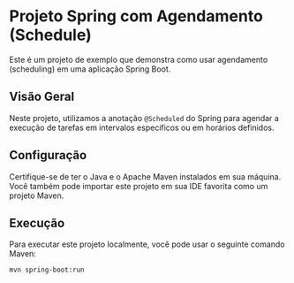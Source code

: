 # Projeto Spring com Agendamento (Schedule)

Este é um projeto de exemplo que demonstra como usar agendamento (scheduling) em uma aplicação Spring Boot.

## Visão Geral

Neste projeto, utilizamos a anotação `@Scheduled` do Spring para agendar a execução de tarefas em intervalos específicos ou em horários definidos.

## Configuração

Certifique-se de ter o Java e o Apache Maven instalados em sua máquina. Você também pode importar este projeto em sua IDE favorita como um projeto Maven.

## Execução

Para executar este projeto localmente, você pode usar o seguinte comando Maven:

```bash
mvn spring-boot:run
